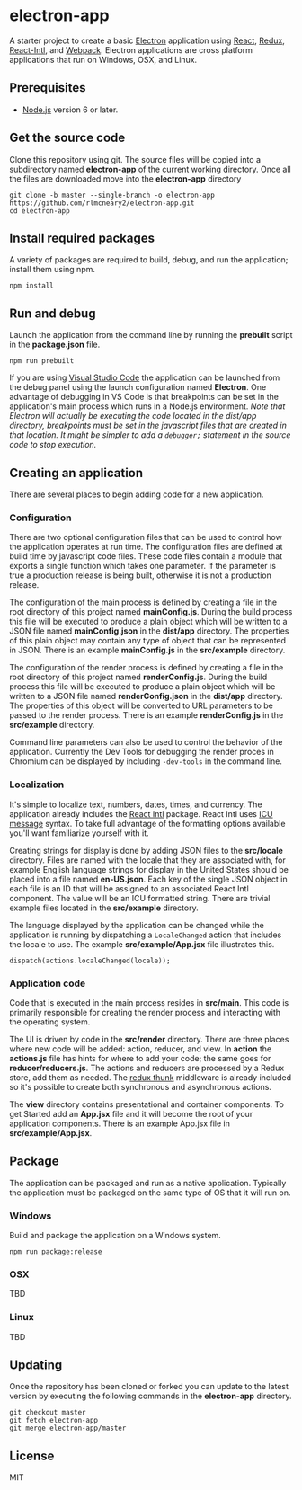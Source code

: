 # electron-app
A starter project to create a basic [Electron](http://electron.atom.io/) application using [React](https://facebook.github.io/react/), [Redux](http://redux.js.org/), [React-Intl](https://github.com/yahoo/react-intl), and [Webpack](https://webpack.github.io/). Electron applications are cross platform applications that run on Windows, OSX, and Linux.

## Prerequisites
- [Node.js](https://nodejs.org) version 6 or later.

## Get the source code
Clone this repository using git. The source files will be copied into a subdirectory named **electron-app** of the current working directory. Once all the files are downloaded move into the **electron-app** directory
```
git clone -b master --single-branch -o electron-app https://github.com/rlmcneary2/electron-app.git
cd electron-app
```

## Install required packages
A variety of packages are required to build, debug, and run the application; install them using npm.
```
npm install
```
## Run and debug
Launch the application from the command line by running the **prebuilt** script in the **package.json** file.
```
npm run prebuilt
```
If you are using [Visual Studio Code](https://code.visualstudio.com/) the application can be launched from the debug panel using the launch configuration named **Electron**. One advantage of debugging in VS Code is that breakpoints can be set in the application's main process which runs in a Node.js environment. *Note that Electron will actually be executing the code located in the dist/app directory, breakpoints must be set in the javascript files that are created in that location. It might be simpler to add a `debugger;` statement in the source code to stop execution.*

## Creating an application
There are several places to begin adding code for a new application.

### Configuration
There are two optional configuration files that can be used to control how the application operates at run time. The configuration files are defined at build time by javascript code files. These code files contain a module that exports a single function which takes one parameter. If the parameter is true a production release is being built, otherwise it is not a production release.

The configuration of the main process is defined by creating a file in the root directory of this project named **mainConfig.js**. During the build process this file will be executed to produce a plain object which will be written to a JSON file named **mainConfig.json** in the **dist/app** directory. The properties of this plain object may contain any type of object that can be represented in JSON. There is an example **mainConfig.js** in the **src/example** directory.

The configuration of the render process is defined by creating a file in the root directory of this project named **renderConfig.js**. During the build process this file will be executed to produce a plain object which will be written to a JSON file named **renderConfig.json** in the **dist/app** directory. The properties of this object will be converted to URL parameters to be passed to the render process. There is an example **renderConfig.js** in the **src/example** directory.

Command line parameters can also be used to control the behavior of the application. Currently the Dev Tools for debugging the render proces in Chromium can be displayed by including `-dev-tools` in the command line.

### Localization
It's simple to localize text, numbers, dates, times, and currency. The application already includes the [React Intl](https://github.com/yahoo/react-intl) package. React Intl uses [ICU message](http://userguide.icu-project.org/formatparse/messages) syntax. To take full advantage of the formatting options available you'll want familiarize yourself with it. 

Creating strings for display is done by adding JSON files to the **src/locale** directory. Files are named with the locale that they are associated with, for example English language strings for display in the United States should be placed into a file named **en-US.json**. Each key of the single JSON object in each file is an ID that will be assigned to an associated React Intl component. The value will be an ICU formatted string. There are trivial example files located in the **src/example** directory.

The language displayed by the application can be changed while the application is running by dispatching a `LocaleChanged` action that includes the locale to use. The example **src/example/App.jsx** file illustrates this.
```
dispatch(actions.localeChanged(locale));
```

### Application code
Code that is executed in the main process resides in **src/main**. This code is primarily responsible for creating the render process and interacting with the operating system.

The UI is driven by code in the **src/render** directory. There are three places where new code will be added: action, reducer, and view. In **action** the **actions.js** file has hints for where to add your code; the same goes for **reducer/reducers.js**. The actions and reducers are processed by a Redux store, add them as needed. The [redux thunk](https://github.com/gaearon/redux-thunk) middleware is already included so it's possible to create both synchronous and asynchronous actions.

The **view** directory contains presentational and container components. To get Started add an **App.jsx** file and it will become the root of your application components. There is an example App.jsx file in **src/example/App.jsx**.

## Package
The application can be packaged and run as a native application. Typically the application must be packaged on the same type of OS that it will run on. 

### Windows
Build and package the application on a Windows system.
```
npm run package:release
```

### OSX
TBD

### Linux
TBD

## Updating
Once the repository has been cloned or forked you can update to the latest version by executing the following commands in the **electron-app** directory.
```
git checkout master
git fetch electron-app
git merge electron-app/master
```

## License
MIT
